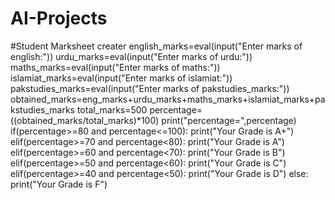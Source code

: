 # AI-Projects
#Student Marksheet creater
english_marks=eval(input("Enter marks of english:"))
urdu_marks=eval(input("Enter marks of urdu:"))
maths_marks=eval(input("Enter marks of maths:"))
islamiat_marks=eval(input("Enter marks of islamiat:"))
pakstudies_marks=eval(input("Enter marks of pakstudies_marks:"))
obtained_marks=eng_marks+urdu_marks+maths_marks+islamiat_marks+pakstudies_marks
total_marks=500
percentage=((obtained_marks/total_marks)*100)
print("percentage=",percentage)
if(percentage>=80 and percentage<=100):
    print("Your Grade is A+")
elif(percentage>=70 and percentage<80):
    print("Your Grade is A")
elif(percentage>=60 and percentage<70):
    print("Your Grade is B")
elif(percentage>=50 and percentage<60):
    print("Your Grade is C")
elif(percentage>=40 and percentage<50):
    print("Your Grade is D")
else:
    print("Your Grade is F")
